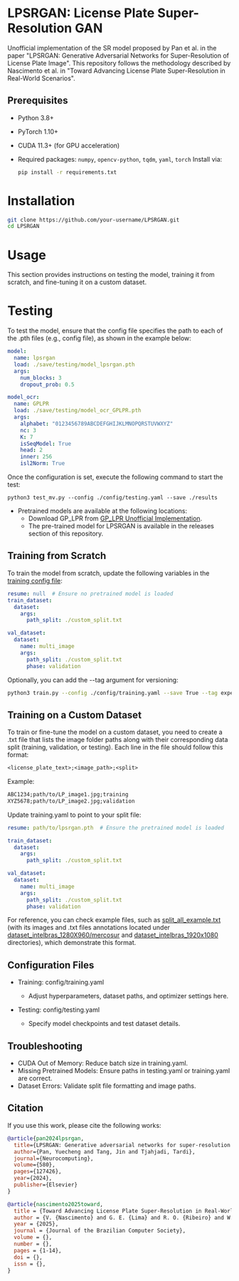 # LPSRGAN: License Plate Super-Resolution GAN

Unofficial implementation of the SR model proposed by Pan et al. in the paper "LPSRGAN: Generative Adversarial Networks for Super-Resolution of License Plate Image". This repository follows the methodology described by Nascimento et al. in "Toward Advancing License Plate Super-Resolution in Real-World Scenarios".

## Prerequisites

- Python 3.8+
- PyTorch 1.10+
- CUDA 11.3+ (for GPU acceleration)
- Required packages: `numpy`, `opencv-python`, `tqdm`, `yaml`, `torch`
  Install via:
  
  ```bash
  pip install -r requirements.txt
  ```
  
# Installation

```bash
git clone https://github.com/your-username/LPSRGAN.git
cd LPSRGAN
```

# Usage

This section provides instructions on testing the model, training it from scratch, and fine-tuning it on a custom dataset.

# Testing

To test the model, ensure that the config file specifies the path to each of the .pth files (e.g., config file), as shown in the example below:

```yaml
model:
  name: lpsrgan
  load: ./save/testing/model_lpsrgan.pth
  args:
    num_blocks: 3
    dropout_prob: 0.5

model_ocr:
  name: GPLPR
  load: ./save/testing/model_ocr_GPLPR.pth
  args:
    alphabet: "0123456789ABCDEFGHIJKLMNOPQRSTUVWXYZ"
    nc: 3
    K: 7
    isSeqModel: True
    head: 2
    inner: 256
    isl2Norm: True
```

Once the configuration is set, execute the following command to start the test:

```
python3 test_mv.py --config ./config/testing.yaml --save ./results
```

* Pretrained models are available at the following locations:
  - Download GP_LPR from [GP_LPR Unofficial Implementation](https://github.com/valfride/gplpr/tree/main).
  - The pre-trained model for LPSRGAN is available in the releases section of this repository.

## Training from Scratch

To train the model from scratch, update the following variables in the [training config file](config/training.yaml):

```yaml
resume: null  # Ensure no pretrained model is loaded
train_dataset:
  dataset:
    args:
      path_split: ./custom_split.txt

val_dataset:
  dataset:
    name: multi_image
    args:
      path_split: ./custom_split.txt
      phase: validation
```

Optionally, you can add the --tag argument for versioning:

```bash
python3 train.py --config ./config/training.yaml --save True --tag experiment_1
```

## Training on a Custom Dataset

To train or fine-tune the model on a custom dataset, you need to create a .txt file that lists the image folder paths along with their corresponding data split (training, validation, or testing). Each line in the file should follow this format:

```txt
<license_plate_text>;<image_path>;<split>
```
Example:

```txt
ABC1234;path/to/LP_image1.jpg;training
XYZ5678;path/to/LP_image2.jpg;validation
```

Update training.yaml to point to your split file:

```yaml
resume: path/to/lpsrgan.pth  # Ensure the pretrained model is loaded

train_dataset:
  dataset:
    args:
      path_split: ./custom_split.txt

val_dataset:
  dataset:
    name: multi_image
    args:
      path_split: ./custom_split.txt
      phase: validation
```

For reference, you can check example files, such as [split_all_example.txt](split_all_example.txt) (with its images and .txt files annotations located under [dataset_intelbras_1280X960/mercosur](dataset_intelbras_1280X960/mercosur) and [dataset_intelbras_1920x1080](dataset_intelbras_1920x1080) directories), which demonstrate this format.

## Configuration Files

* Training: config/training.yaml
  - Adjust hyperparameters, dataset paths, and optimizer settings here.

* Testing: config/testing.yaml
  - Specify model checkpoints and test dataset details.

## Troubleshooting
* CUDA Out of Memory: Reduce batch size in training.yaml.
* Missing Pretrained Models: Ensure paths in testing.yaml or training.yaml are correct.
* Dataset Errors: Validate split file formatting and image paths.

## Citation

If you use this work, please cite the following works:

```bibtex
@article{pan2024lpsrgan,
  title={LPSRGAN: Generative adversarial networks for super-resolution of license plate image},
  author={Pan, Yuecheng and Tang, Jin and Tjahjadi, Tardi},
  journal={Neurocomputing},
  volume={580},
  pages={127426},
  year={2024},
  publisher={Elsevier}
}

@article{nascimento2025toward,
  title = {Toward Advancing License Plate Super-Resolution in Real-World Scenarios: A Dataset and Benchmark},
  author = {V. {Nascimento} and G. E. {Lima} and R. O. {Ribeiro} and W. R. {Schwartz} and R. {Laroca} and D. {Menotti}},
  year = {2025},
  journal = {Journal of the Brazilian Computer Society},
  volume = {},
  number = {},
  pages = {1-14},
  doi = {},
  issn = {},
}
```
